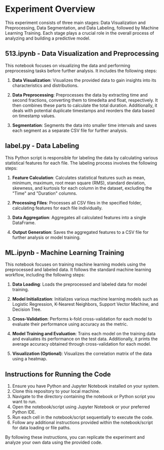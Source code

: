 # Experiment Overview

This experiment consists of three main stages: Data Visualization and Preprocessing, Data Segmentation, and Data Labeling, followed by Machine Learning Training. Each stage plays a crucial role in the overall process of analyzing and building a predictive model.

## 513.ipynb - Data Visualization and Preprocessing

This notebook focuses on visualizing the data and performing preprocessing tasks before further analysis. It includes the following steps:

1. **Data Visualization**: Visualizes the provided data to gain insights into its characteristics and distributions.

2. **Data Preprocessing**: Preprocesses the data by extracting time and second fractions, converting them to timedelta and float, respectively. It then combines these parts to calculate the total duration. Additionally, it deals with potential duplicate timestamps and reorders the data based on timestamp values.

3. **Segmentation**: Segments the data into smaller time intervals and saves each segment as a separate CSV file for further analysis.

## label.py - Data Labeling

This Python script is responsible for labeling the data by calculating various statistical features for each file. The labeling process involves the following steps:

1. **Feature Calculation**: Calculates statistical features such as mean, minimum, maximum, root mean square (RMS), standard deviation, skewness, and kurtosis for each column in the dataset, excluding the "Time" and "Duration" columns.

2. **Processing Files**: Processes all CSV files in the specified folder, calculating features for each file individually.

3. **Data Aggregation**: Aggregates all calculated features into a single DataFrame.

4. **Output Generation**: Saves the aggregated features to a CSV file for further analysis or model training.

## ML.ipynb - Machine Learning Training

This notebook focuses on training machine learning models using the preprocessed and labeled data. It follows the standard machine learning workflow, including the following steps:

1. **Data Loading**: Loads the preprocessed and labeled data for model training.

2. **Model Initialization**: Initializes various machine learning models such as Logistic Regression, K-Nearest Neighbors, Support Vector Machine, and Decision Tree.

3. **Cross-Validation**: Performs k-fold cross-validation for each model to evaluate their performance using accuracy as the metric.

4. **Model Training and Evaluation**: Trains each model on the training data and evaluates its performance on the test data. Additionally, it prints the average accuracy obtained through cross-validation for each model.

5. **Visualization (Optional)**: Visualizes the correlation matrix of the data using a heatmap.

## Instructions for Running the Code

1. Ensure you have Python and Jupyter Notebook installed on your system.
2. Clone this repository to your local machine.
3. Navigate to the directory containing the notebook or Python script you want to run.
4. Open the notebook/script using Jupyter Notebook or your preferred Python IDE.
5. Run each cell in the notebook/script sequentially to execute the code.
6. Follow any additional instructions provided within the notebook/script for data loading or file paths.

By following these instructions, you can replicate the experiment and analyze your own data using the provided code.
